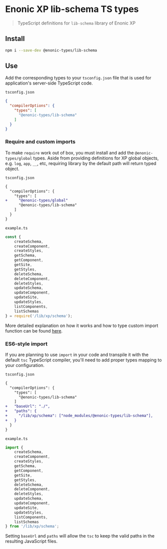 # Enonic XP lib-schema TS types

> TypeScript definitions for `lib-schema` library of Enonic XP
## Install

```bash
npm i --save-dev @enonic-types/lib-schema
```

## Use

Add the corresponding types to your `tsconfig.json` file that is used for application's server-side TypeScript code.

`tsconfig.json`
```json
{
  "compilerOptions": {
    "types": [
      "@enonic-types/lib-schema"
    ]
  }
}
```

### Require and custom imports

To make `require` work out of box, you must install and add the `@enonic-types/global` types. Aside from providing definitions for XP global objects, e.g. `log`, `app`, `__`, etc, requiring library by the default path will return typed object.

`tsconfig.json`
```diff
{
  "compilerOptions": {
    "types": [
+     "@enonic-types/global"
      "@enonic-types/lib-schema"
    ]
  }
}
```

`example.ts`
```ts
const { 
    createSchema, 
    createComponent, 
    createStyles,
    getSchema,
    getComponent,
    getSite,
    getStyles,
    deleteSchema,
    deleteComponent,
    deleteStyles, 
    updateSchema,
    updateComponent,
    updateSite,
    updateStyles,
    listComponents, 
    listSchemas
} = require('/lib/xp/schema');
```

More detailed explanation on how it works and how to type custom import function can be found [here](https://github.com/enonic/xp/tree/master/modules/lib/typescript/README.md).

### ES6-style import

If you are planning to use `import` in your code and transpile it with the default `tsc` TypeScript compiler, you'll need to add proper types mapping to your configuration.

`tsconfig.json`
```diff
{
  "compilerOptions": {
    "types": [
      "@enonic-types/lib-schema"
    ]
+   "baseUrl": "./",
+   "paths": {
+     "/lib/xp/schema": ["node_modules/@enonic-types/lib-schema"],
+   }
  }
}
```

`example.ts`
```ts
import {
    createSchema,
    createComponent,
    createStyles,
    getSchema,
    getComponent,
    getSite,
    getStyles,
    deleteSchema,
    deleteComponent,
    deleteStyles,
    updateSchema,
    updateComponent,
    updateSite,
    updateStyles,
    listComponents,
    listSchemas
} from '/lib/xp/schema';
```

Setting `baseUrl` and `paths` will allow the `tsc` to keep the valid paths in the resulting JavaScript files.
